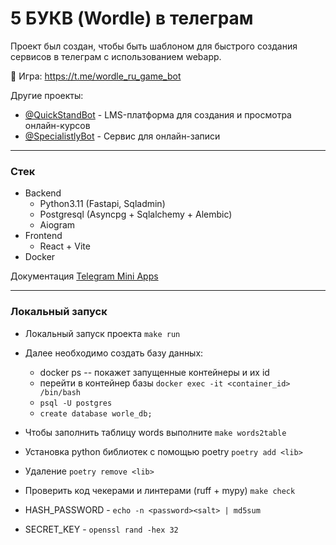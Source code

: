 # 5 БУКВ (Wordle) в телеграм

Проект был создан, чтобы быть шаблоном для быстрого создания сервисов в телеграм с использованием webapp.

🧩 Игра: https://t.me/wordle_ru_game_bot

Другие проекты:
- [@QuickStandBot](https://t.me/QuickStandBot) - LMS-платформа для создания и просмотра онлайн-курсов
- [@SpecialistlyBot](https://t.me/SpecialistlyBot) - Сервис для онлайн-записи

---

### Стек

- Backend
  - Python3.11 (Fastapi, Sqladmin)
  - Postgresql (Asyncpg + Sqlalchemy + Alembic)
  - Aiogram
- Frontend
  - React + Vite
- Docker


Документация [Telegram Mini Apps](https://core.telegram.org/bots/webapps)

---

### Локальный запуск

- Локальный запуск проекта `make run`
- Далее необходимо создать базу данных:
  - docker ps -- покажет запущенные контейнеры и их id
  - перейти в контейнер базы `docker exec -it <container_id> /bin/bash`
  - `psql -U postgres`
  - `create database worle_db;`
- Чтобы заполнить таблицу words выполните `make words2table`


- Установка python библиотек с помощью poetry `poetry add <lib>`
- Удаление `poetry remove <lib>`
- Проверить код чекерами и линтерами (ruff + mypy) `make check`


- HASH_PASSWORD - `echo -n <password><salt> | md5sum`
- SECRET_KEY - `openssl rand -hex 32`

